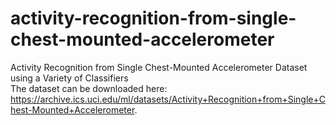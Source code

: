 # activity-recognition-from-single-chest-mounted-accelerometer
 Activity Recognition from Single Chest-Mounted Accelerometer Dataset using a Variety of Classifiers<br>
 The dataset can be downloaded here: https://archive.ics.uci.edu/ml/datasets/Activity+Recognition+from+Single+Chest-Mounted+Accelerometer.
